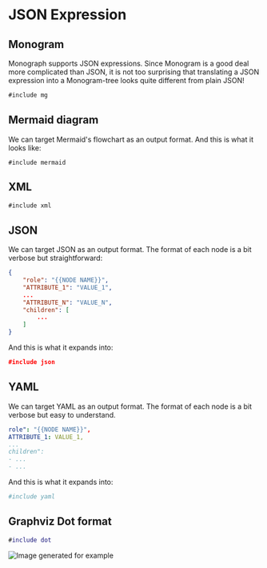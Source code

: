 # JSON Expression

## Monogram

Monograph supports JSON expressions. Since Monogram is a good deal more 
complicated than JSON, it is not too surprising that translating a JSON
expression into a Monogram-tree looks quite different from plain JSON!

```txt
#include mg
```

## Mermaid diagram

We can target Mermaid's flowchart as an output format. 
And this is what it looks like:

```mermaid
#include mermaid
```

## XML

```xml
#include xml
```

## JSON

We can target JSON as an output format. The format of each node is
a bit verbose but straightforward:

```json
{
    "role": "{{NODE NAME}}",
    "ATTRIBUTE_1": "VALUE_1", 
    ... 
    "ATTRIBUTE_N": "VALUE_N",
    "children": [ 
        ...
    ]
}
```

And this is what it expands into:

```json
#include json
```

## YAML

We can target YAML as an output format. The format of each node is
a bit verbose but easy to understand.

```yaml
role": "{{NODE NAME}}",
ATTRIBUTE_1: VALUE_1,
...
children": 
- ...
- ...
```

And this is what it expands into:



```yaml
#include yaml
```

## Graphviz Dot format

```dot
#include dot
```

![Image generated for example](images/json_blob.png)
